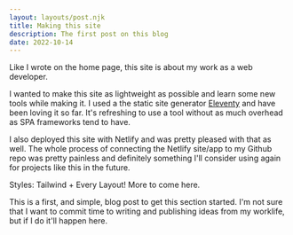 ```yaml
---
layout: layouts/post.njk
title: Making this site
description: The first post on this blog
date: 2022-10-14
---
```


Like I wrote on the home page, this site is about my work as a web developer.

I wanted to make this site as lightweight as possible and learn some new tools while making it. I used a the static site generator [Eleventy](https://www.11ty.dev/) and have been loving it so far. It's refreshing to use a tool without as much overhead as SPA frameworks tend to have.

I also deployed this site with Netlify and was pretty pleased with that as well. The whole process of connecting the Netlify site/app to my Github repo was pretty painless and definitely something I'll consider using again for projects like this in the future.

Styles: Tailwind + Every Layout! More to come here.

This is a first, and simple, blog post to get this section started. I'm not sure that I want to commit time to writing and publishing ideas from my worklife, but if I do it'll happen here.
